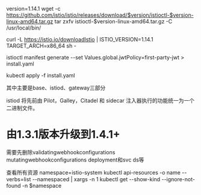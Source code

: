 version=1.14.1
wget -c https://github.com/istio/istio/releases/download/$version/istioctl-$version-linux-amd64.tar.gz
tar zxfv istioctl-$version-linux-amd64.tar.gz -C /usr/local/bin/

curl -L https://istio.io/downloadIstio | ISTIO_VERSION=1.14.1 TARGET_ARCH=x86_64 sh -

istioctl manifest generate --set Values.global.jwtPolicy=first-party-jwt > install.yaml

kubectl apply -f install.yaml

其中主要是base、istiod、gateway三部分

istiod 将先前由 Pilot，Galley，Citadel 和 sidecar 注入器执行的功能统一为一个二进制文件。


# 由1.3.1版本升级到1.4.1+
需要先删除validatingwebhookconfigurations mutatingwebhookconfigurations  deployment和svc ds等

查看所有资源
namespace=istio-system
kubectl api-resources -o name --verbs=list --namespaced | xargs -n 1 kubectl get --show-kind --ignore-not-found -n $namespace
